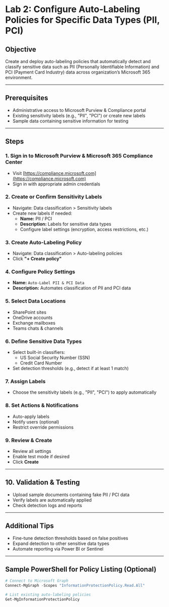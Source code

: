 # Lab 2: Configure Auto-Labeling Policies for Specific Data Types (PII, PCI)

## Objective
Create and deploy auto-labeling policies that automatically detect and classify sensitive data such as PII (Personally Identifiable Information) and PCI (Payment Card Industry) data across organization’s Microsoft 365 environment.

---

## Prerequisites
- Administrative access to Microsoft Purview & Compliance portal
- Existing sensitivity labels (e.g., "PII", "PCI") or create new labels
- Sample data containing sensitive information for testing

---

## Steps

### 1. Sign in to Microsoft Purview & Microsoft 365 Compliance Center
- Visit [https://compliance.microsoft.com](https://compliance.microsoft.com)
- Sign in with appropriate admin credentials

### 2. Create or Confirm Sensitivity Labels
- Navigate: Data classification > Sensitivity labels
- Create new labels if needed:
  - **Name:** PII / PCI
  - **Description:** Labels for sensitive data types
  - Configure label settings (encryption, access restrictions, etc.)

### 3. Create Auto-Labeling Policy
- Navigate: Data classification > Auto-labeling policies
- Click **"+ Create policy"**

### 4. Configure Policy Settings
- **Name:** `Auto-Label PII & PCI Data`
- **Description:** Automates classification of PII and PCI data

### 5. Select Data Locations
- SharePoint sites
- OneDrive accounts
- Exchange mailboxes
- Teams chats & channels

### 6. Define Sensitive Data Types
- Select built-in classifiers:
  - US Social Security Number (SSN)
  - Credit Card Number
- Set detection thresholds (e.g., detect if at least 1 match)

### 7. Assign Labels
- Choose the sensitivity labels (e.g., "PII", "PCI") to apply automatically

### 8. Set Actions & Notifications
- Auto-apply labels
- Notify users (optional)
- Restrict override permissions

### 9. Review & Create
- Review all settings
- Enable test mode if desired
- Click **Create**

---

## 10. Validation & Testing
- Upload sample documents containing fake PII / PCI data
- Verify labels are automatically applied
- Check detection logs and reports

---

## Additional Tips
- Fine-tune detection thresholds based on false positives
- Expand detection to other sensitive data types
- Automate reporting via Power BI or Sentinel

---

## Sample PowerShell for Policy Listing (Optional)
```powershell
# Connect to Microsoft Graph
Connect-MgGraph -Scopes "InformationProtectionPolicy.Read.All"

# List existing auto-labeling policies
Get-MgInformationProtectionPolicy
